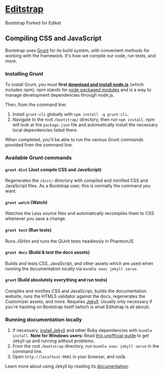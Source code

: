 # [Editstrap](https://ediket.com)
Bootstrap Forked for Ediket

## Compiling CSS and JavaScript

Bootstrap uses <a href="http://gruntjs.com">Grunt</a> for its build system, with convenient methods for working with the framework. It's how we compile our code, run tests, and more.

### Installing Grunt

To install Grunt, you must **first [download and install node.js](https://nodejs.org/download/)** (which includes npm). npm stands for [node packaged modules](https://www.npmjs.com/) and is a way to manage development dependencies through node.js.

Then, from the command line:
1. Install `grunt-cli` globally with `npm install -g grunt-cli`.
1. Navigate to the root `/bootstrap/` directory, then run `npm install`. npm will look at the `package.json` file and automatically install the necessary local dependencies listed there.

When completed, you'll be able to run the various Grunt commands provided from the command line.

### Available Grunt commands

#### `grunt dist` (Just compile CSS and JavaScript)
Regenerates the `/dist/` directory with compiled and minified CSS and JavaScript files. As a Bootstrap user, this is normally the command you want.

#### `grunt watch` (Watch)
Watches the Less source files and automatically recompiles them to CSS whenever you save a change.

#### `grunt test` (Run tests)
Runs JSHint and runs the QUnit tests headlessly in PhantomJS

#### `grunt docs` (Build &amp; test the docs assets)
Builds and tests CSS, JavaScript, and other assets which are used when running the documentation locally via `bundle exec jekyll serve`.

#### `grunt` (Build absolutely everything and run tests)
Compiles and minifies CSS and JavaScript, builds the documentation website, runs the HTML5 validator against the docs, regenerates the Customizer assets, and more. Requires [Jekyll](http://jekyllrb.com/docs/installation/). Usually only necessary if you're hacking on Bootstrap itself (which is what Editstrap is all about).

### Running documentation locally

1. If necessary, [install Jekyll](http://jekyllrb.com/docs/installation) and other Ruby dependencies with `bundle install`.
   **Note for Windows users:** Read [this unofficial guide](http://jekyll-windows.juthilo.com/) to get Jekyll up and running without problems.
2. From the root `/bootstrap` directory, run `bundle exec jekyll serve` in the command line.
4. Open `http://localhost:9001` in your browser, and voilà.

Learn more about using Jekyll by reading its [documentation](http://jekyllrb.com/docs/home/).
